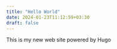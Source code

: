 ```yaml
---
title: "Hello World"
date: 2024-01-23T11:12:59+03:30
draft: false
---
```

This is my new web site powered by Hugo
